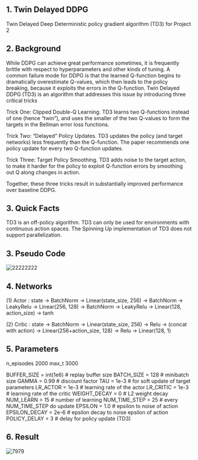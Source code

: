## 1. Twin Delayed DDPG

Twin Delayed Deep Deterministic policy gradient algorithm (TD3) for Project 2

## 2. Background 

While DDPG can achieve great performance sometimes, it is frequently brittle with respect to hyperparameters and 
other kinds of tuning. A common failure mode for DDPG is that the learned Q-function begins to dramatically overestimate Q-values, 
which then leads to the policy breaking, because it exploits the errors in the Q-function. Twin Delayed DDPG (TD3) is an algorithm 
that addresses this issue by introducing three critical tricks

Trick One: Clipped Double-Q Learning. TD3 learns two Q-functions instead of one (hence “twin”), and uses the smaller of the two Q-values to form the targets in the Bellman error loss functions.

Trick Two: “Delayed” Policy Updates. TD3 updates the policy (and target networks) less frequently than the Q-function. The paper recommends one policy update for every two Q-function updates.

Trick Three: Target Policy Smoothing. TD3 adds noise to the target action, to make it harder for the policy to exploit Q-function errors by smoothing out Q along changes in action.

Together, these three tricks result in substantially improved performance over baseline DDPG.

## 3. Quick Facts
               
TD3 is an off-policy algorithm.
TD3 can only be used for environments with continuous action spaces.
The Spinning Up implementation of TD3 does not support parallelization.


## 3. Pseudo Code
![22222222](https://user-images.githubusercontent.com/75971822/135032186-9705ec2f-fd3a-4099-b370-c4206d7b3d62.jpg)

## 4. Networks
(1) Actor : state -> BatchNorm -> Linear(state_size, 256) -> BatchNorm -> LeakyRelu -> Linear(256, 128) -> BatchNorm -> LeakyRelu -> Linear(128, action_size) -> tanh

(2) Critic : state -> BatchNorm -> Linear(state_size, 256) -> Relu -> (concat with action) -> Linear(256+action_size, 128) -> Relu -> Linear(128, 1)

## 5. Parameters

n_episodes	2000
max_t	3000

BUFFER_SIZE = int(1e6)  # replay buffer size
BATCH_SIZE = 128        # minibatch size
GAMMA = 0.99            # discount factor
TAU = 1e-3              # for soft update of target parameters
LR_ACTOR = 1e-3         # learning rate of the actor 
LR_CRITIC = 1e-3        # learning rate of the critic
WEIGHT_DECAY = 0        # L2 weight decay
NUM_LEARN = 15          # number of learning 
NUM_TIME_STEP = 25      # every NUM_TIME_STEP do update
EPSILON = 1.0           # epsilon to noise of action
EPSILON_DECAY = 2e-6    # epsilon decay to noise epsilon of action
POLICY_DELAY = 3        # delay for policy update (TD3)

## 6. Result


![7979](https://user-images.githubusercontent.com/75971822/135193641-0ca1c18a-eb74-4286-a6b9-246fb8162895.png)